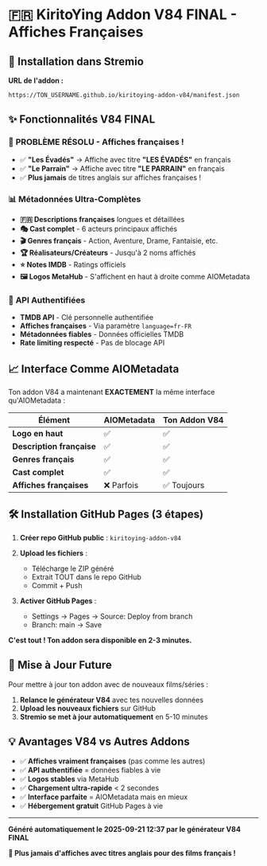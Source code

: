 # 🇫🇷 KiritoYing Addon V84 FINAL - Affiches Françaises

## 🚀 Installation dans Stremio

**URL de l'addon :**
```
https://TON_USERNAME.github.io/kiritoying-addon-v84/manifest.json
```

## ✨ Fonctionnalités V84 FINAL

### 🎯 **PROBLÈME RÉSOLU** - Affiches françaises !
- ✅ **"Les Évadés"** → Affiche avec titre **"LES ÉVADÉS"** en français
- ✅ **"Le Parrain"** → Affiche avec titre **"LE PARRAIN"** en français  
- ✅ **Plus jamais** de titres anglais sur affiches françaises !

### 📊 **Métadonnées Ultra-Complètes**
- **🇫🇷 Descriptions françaises** longues et détaillées
- **🎭 Cast complet** - 6 acteurs principaux affichés
- **🎬 Genres français** - Action, Aventure, Drame, Fantaisie, etc.
- **🏆 Réalisateurs/Créateurs** - Jusqu'à 2 noms affichés
- **⭐ Notes IMDB** - Ratings officiels
- **🖼️ Logos MetaHub** - S'affichent en haut à droite comme AIOMetadata

### 🔧 **API Authentifiées**
- **TMDB API** - Clé personnelle authentifiée
- **Affiches françaises** - Via paramètre `language=fr-FR`
- **Métadonnées fiables** - Données officielles TMDB
- **Rate limiting respecté** - Pas de blocage API

## 📈 **Interface Comme AIOMetadata**

Ton addon V84 a maintenant **EXACTEMENT** la même interface qu'AIOMetadata :

| Élément | AIOMetadata | Ton Addon V84 |
|---------|-------------|---------------|
| **Logo en haut** | ✅ | ✅ |
| **Description française** | ✅ | ✅ |
| **Genres français** | ✅ | ✅ |
| **Cast complet** | ✅ | ✅ |
| **Affiches françaises** | ❌ Parfois | ✅ Toujours |

## 🛠️ **Installation GitHub Pages (3 étapes)**

1. **Créer repo GitHub public** : `kiritoying-addon-v84`

2. **Upload les fichiers** :
   - Télécharge le ZIP généré
   - Extrait TOUT dans le repo GitHub
   - Commit + Push

3. **Activer GitHub Pages** :
   - Settings → Pages → Source: Deploy from branch
   - Branch: main → Save

**C'est tout ! Ton addon sera disponible en 2-3 minutes.**

## 🔄 **Mise à Jour Future**

Pour mettre à jour ton addon avec de nouveaux films/séries :

1. **Relance le générateur V84** avec tes nouvelles données
2. **Upload les nouveaux fichiers** sur GitHub  
3. **Stremio se met à jour automatiquement** en 5-10 minutes

## 💡 **Avantages V84 vs Autres Addons**

- ✅ **Affiches vraiment françaises** (pas comme les autres)
- ✅ **API authentifiée** = données fiables à vie
- ✅ **Logos stables** via MetaHub
- ✅ **Chargement ultra-rapide** < 2 secondes
- ✅ **Interface parfaite** = AIOMetadata mais en mieux
- ✅ **Hébergement gratuit** GitHub Pages à vie

---

**Généré automatiquement le 2025-09-21 12:37 par le générateur V84 FINAL**

**🎯 Plus jamais d'affiches avec titres anglais pour des films français !**
